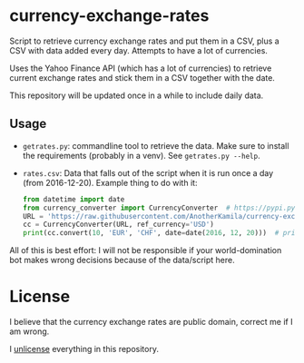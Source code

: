 currency-exchange-rates
=======================

Script to retrieve currency exchange rates and put them in a CSV, plus a CSV with data added every day. Attempts to have a lot of currencies.

Uses the Yahoo Finance API (which has a lot of currencies) to retrieve current exchange rates and stick them in a CSV together with the date.

This repository will be updated once in a while to include daily data.

Usage
-----

- `getrates.py`: commandline tool to retrieve the data. Make sure to install the requirements (probably in a venv). See `getrates.py --help`.
- `rates.csv`: Data that falls out of the script when it is run once a day (from 2016-12-20).
  Example thing to do with it:
  
  ```python
  from datetime import date
  from currency_converter import CurrencyConverter  # https://pypi.python.org/pypi/CurrencyConverter/
  URL = 'https://raw.githubusercontent.com/AnotherKamila/currency-exchange-rates/master/rates.csv'
  cc = CurrencyConverter(URL, ref_currency='USD')
  print(cc.convert(10, 'EUR', 'CHF', date=date(2016, 12, 20)))  # prints 10.69
  ```

All of this is best effort: I will not be responsible if your world-domination bot makes wrong decisions because of the data/script here.

License
=======

I believe that the currency exchange rates are public domain, correct me if I am wrong.

I [unlicense](https://unlicense.org/) everything in this repository.
